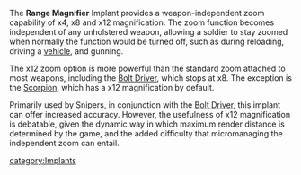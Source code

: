 The **Range Magnifier** Implant provides a weapon-independent zoom
capability of x4, x8 and x12 magnification. The zoom function becomes
independent of any unholstered weapon, allowing a soldier to stay zoomed
when normally the function would be turned off, such as during
reloading, driving a [vehicle](Vehicle.md), and gunning.

The x12 zoom option is more powerful than the standard zoom attached to
most weapons, including the [Bolt Driver](Bolt_Driver.md), which
stops at x8. The exception is the [Scorpion](Scorpion.md), which
has a x12 magnification by default.

Primarily used by Snipers, in conjunction with the [Bolt
Driver](Bolt_Driver.md), this implant can offer increased
accuracy. However, the usefulness of x12 magnification is debatable,
given the dynamic way in which maximum render distance is determined by
the game, and the added difficulty that micromanaging the independent
zoom can entail.

[category:Implants](category:Implants.md)
